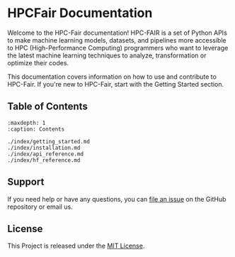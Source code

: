 # HPCFair Documentation

Welcome to the HPC-Fair documentation! HPC-FAIR is a set of Python APIs to make machine learning models, datasets, and pipelines more accessible to HPC (High-Performance Computing) programmers who want to leverage the latest machine learning techniques to analyze, transformation or optimize their codes. 

This documentation covers information on how to use and contribute to HPC-Fair. If you're new to HPC-Fair, start with the Getting Started section.

## Table of Contents

```{toctree}
:maxdepth: 1
:caption: Contents

./index/getting_started.md
./index/installation.md
./index/api_reference.md
./index/hf_reference.md
```





## Support

If you need help or have any questions, you can [file an issue](https://github.com/HPC-FAIR/docs/issues) on the GitHub repository or email us.

## License

This Project is released under the [MIT License](https://github.com/yourusername/myproject/blob/main/LICENSE).
